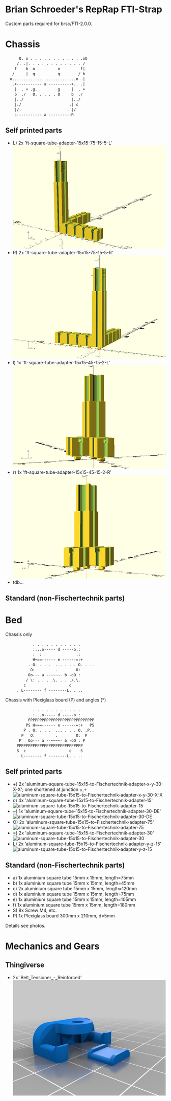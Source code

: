 
Brian Schroeder's RepRap FTI-Strap
==================================

Custom parts required for brsc/FTI-2.0.0.

# Chassis

          O. o . . . . . . . . . . . .oO
         /. .|. . . . . . . . . . . . /
        f    b  o          o         f|
       /     |  g          g        / b
      o............................o  |
      ..+----------- a ----------+.. .|
        |  . + .g.         g     |  . +
        b  ./   O. . . . . O     b  ./
        |../                     |../
        |./                     .| c
        |/.                    . |/
        L----------- a ----------R

## Self printed parts
- L) 2x 'ft-square-tube-adapter-15x15-75-15-5-L' ![ft-square-tube-adapter-15x15-75-15-5-L](ft-square-tube-adapter-15x15-75-15-5-L.png)
- R) 2x 'ft-square-tube-adapter-15x15-75-15-5-R' ![ft-square-tube-adapter-15x15-75-15-5-R](ft-square-tube-adapter-15x15-75-15-5-R.png)
- l) 1x 'ft-square-tube-adapter-15x15-45-15-2-L' ![ft-square-tube-adapter-15x15-45-15-2-L](ft-square-tube-adapter-15x15-45-15-2-L.png)
- r) 1x 'ft-square-tube-adapter-15x15-45-15-2-R' ![ft-square-tube-adapter-15x15-45-15-2-R](ft-square-tube-adapter-15x15-45-15-2-R.png)
- tdb...

## Standard (non-Fischertechnik parts)

# Bed

Chassis only

                . . . . . . . . . . .
                :...o----- d -----o.:
                :  :               ::
                H+==------ e ------=:+
              . O. . . .  ... . . . O. . ..
               O:         .        O:
              Oo--- a --~~~~- b -oO : 
             / \: . . . .\. . . ./.\.
            c                   c
         . L-------- f --------L. . ..


Chassis with Plexiglass board (P) and angles (*)

                . . . . . . . . . . .
                :...o----- d -----o.:
              PPPPPPPPPPPPPPPPPPPPPPPPPPPPP
             PS H+==------ e ------=:+   PS
            P . O. . . .  ... . . . O. .P..
           P   O:         .        O:  P
          P   Oo--- a --~~~~- b -oO : P
         PPPPPPPPPPPPPPPPPPPPPPPPPPPPP
         S  c                   c    S
         . L-------- f --------L. . ..

## Self printed parts
- +) 2x 'aluminum-square-tube-15x15-to-Fischertechnik-adapter-x-y-30-X-X'; one shortened at junction ```o_+``` ![aluminum-square-tube-15x15-to-Fischertechnik-adapter-x-y-30-X-X](aluminum-square-tube-15x15-to-Fischertechnik-adapter-x-y-30-X-X.png)
- o) 4x 'aluminum-square-tube-15x15-to-Fischertechnik-adapter-15' ![aluminum-square-tube-15x15-to-Fischertechnik-adapter-15](aluminum-square-tube-15x15-to-Fischertechnik-adapter-15.png)
- ~) 1x 'aluminum-square-tube-15x15-to-Fischertechnik-adapter-30-DE' ![aluminum-square-tube-15x15-to-Fischertechnik-adapter-30-DE](aluminum-square-tube-15x15-to-Fischertechnik-adapter-30-DE.png)
- O) 2x 'aluminum-square-tube-15x15-to-Fischertechnik-adapter-75' ![aluminum-square-tube-15x15-to-Fischertechnik-adapter-75](aluminum-square-tube-15x15-to-Fischertechnik-adapter-75.png)
- =) 2x 'aluminum-square-tube-15x15-to-Fischertechnik-adapter-30' ![aluminum-square-tube-15x15-to-Fischertechnik-adapter-30](aluminum-square-tube-15x15-to-Fischertechnik-adapter-30.png)
- L) 2x 'aluminum-square-tube-15x15-to-Fischertechnik-adapter-y-z-15' ![aluminum-square-tube-15x15-to-Fischertechnik-adapter-y-z-15](aluminum-square-tube-15x15-to-Fischertechnik-adapter-y-z-15.png)

## Standard (non-Fischertechnik parts)
- a) 1x aluminium square tube 15mm x 15mm, length=75mm
- b) 1x aluminium square tube 15mm x 15mm, length=45mm
- c) 2x aluminium square tube 15mm x 15mm, length=120mm
- d) 1x aluminium square tube 15mm x 15mm, length=75mm
- e) 1x aluminium square tube 15mm x 15mm, length=105mm
- f) 1x aluminium square tube 15mm x 15mm, length=180mm
- S) 8x Screw M4, etc.
- P) 1x Plexiglass board 300mm x 210mm, d=5mm

Details see photos.

# Mechanics and Gears

## Thingiverse
- 2x 'Belt_Tensioner_-_Reinforced' ![Belt_Tensioner_-_Reinforced](thingiverse\Belt_Tensioner_-_Reinforced\images\9cd39fd8af52306f8839aff77a5b9034_preview_featured.jpg)

